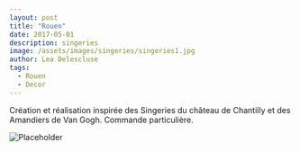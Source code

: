 ```yaml
---
layout: post
title: "Rouen"
date: 2017-05-01
description: singeries
image: /assets/images/singeries/singeries1.jpg
author: Lea Delescluse
tags:
  - Rouen
  - Decor
---
```

Création et réalisation inspirée des Singeries du château de Chantilly et des Amandiers de Van Gogh.
Commande particulière.

![Placeholder](/assets/images/singeries/singeries2.jpg)
